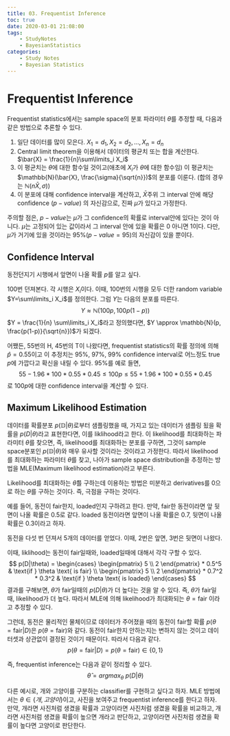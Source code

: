 ```yaml
---
title: 03. Frequentist Inference
toc: true
date: 2020-03-01 21:08:00
tags:
	- StudyNotes
	- BayesianStatistics
categories:
	- Study Notes
	- Bayesian Statistics
---
```


# Frequentist Inference



Frequentist statistics에서는 sample space의 분포 파라미터 $\theta$를 추정할 때, 다음과 같은 방법으로 추론할 수 있다.

1. 일단 데이터를 많이 모은다. $X_1 = d_1, X_2 = d_2, ..., X_n=d_n$
2. Central limit theorem을 이용해서 데이터의 평균치 또는 합을 계산한다. $\bar{X} = \frac{1}{n}\sum\limits_i X_i$
3. 이 평균치는 $\theta$에 대한 함수일 것이고(애초에 $X_i$가 $\theta$에 대한 함수임) 이 평균치는 $\mathbb{N}(\bar{X}, \frac{\sigma}{\sqrt{n}})$의 분포를 이룬다. (합의 경우는 $\mathbb{N}(n\bar{X},\sigma)$)
4. 이 분포에 대해 confidence interval을 계산하고, $\bar{X}$주위 그 interval 안에 해당 confidence ($p-value$) 의 자신감으로, 진짜 $\mu$가 있다고 가정한다.

주의할 점은, $p-value$는 $\mu$가 그 confidence의 확률로 interval안에 있다는 것이 아니다. $\mu$는 고정되어 있는 값이라서 그 interval 안에 있을 확률은 0 아니면 1이다. 다만, $\mu$가 거기에 있을 것이라는 95%($p-value=95$)의 자신감이 있을 뿐이다.



## Confidence Interval



동전던지기 시행에서 앞면이 나올 확률 $p$를 알고 싶다.

100번 던져본다. 각 시행은 $X_i$이다. 이때, 100번의 시행을 모두 더한 random variable $Y=\sum\limits_i X_i$를 정의한다. 그럼 $Y$는 다음의 분포를 따른다.
$$
Y \approx \mathbb{N}(100p, 100p(1-p))
$$
$Y = \frac{1}{n} \sum\limits_i X_i$라고 정의했다면, $Y \approx \mathbb{N}(p, \frac{p(1-p)}{\sqrt{n}})$가 되겠다.

어쨌든, 55번의 H, 45번의 T이 나왔다면, frequentist statistics의 확률 정의에 의해 $\hat{p}=0.55$이고 이 추정치는 95%, 97%, 99% confidence interval로 어느정도 true $p$에 가깝다고 확신을 내릴 수 있다. 95%를 예로 들면,
$$
55 - 1.96 * 100 * 0.55 * 0.45 \leq 100p \leq 55 + 1.96 * 100 * 0.55 * 0.45
$$
로 $100p$에 대한 confidence interval을 계산할 수 있다.



## Maximum Likelihood Estimation



데이터를 확률분포 $p(\mathbb{D}|\theta)$로부터 샘플링했을 때, 가지고 있는 데이터가 샘플링 됬을 확률을 $p(D|\theta)$라고 표현한다면, 이를 liklihood라고 한다. 이 likelihood를 최대화하는 파라미터 $\theta$를 찾으면, 즉, likelihood를 최대화하는 분포를 구하면, 그것이 sample space분포인 $p(\mathbb{D}|\theta)$와 매우 유사할 것이라는 것이라고 가정한다. 따라서 likelihood를 최대화하는 파라미터 $\theta$를 찾고, 나아가 sample space distribution을 추정하는 방법을 MLE(Maximum likelihood estimation)라고 부른다.

Likelihood를 최대화하는 $\hat{\theta}$를 구하는데 이용하는 방법은 미분하고 derivatives를 0으로 하는 $\theta$를 구하는 것이다. 즉, 극점을 구하는 것이다.



예를 들어, 동전이 fair한지, loaded인지 구하려고 한다. 만약, fair한 동전이라면 앞 뒷면이 나올 확률은 0.5로 같다. loaded 동전이라면 앞면이 나올 확률은 0.7, 뒷면이 나올 확률은 0.3이라고 하자.

동전을 다섯 번 던져서 5개의 데이터를 얻었다. 이때, 2번은 앞면, 3번은 뒷면이 나왔다.

이때, liklihood는 동전이 fair일때와, loaded일때에 대해서 각각 구할 수 있다.
$$
p(D|\theta) = \begin{cases} \begin{pmatrix} 5 \\ 2 \end{pmatrix} * 0.5^5 & \text{if } \theta \text{ is fair} \\ \begin{pmatrix} 5 \\ 2 \end{pmatrix} * 0.7^2 * 0.3^2 & \text{if } \theta \text{ is loaded} \end{cases}
$$
결과를 구해보면, $\theta$가 fair일때의 $p(D|\theta)$가 더 높다는 것을 알 수 있다. 즉, $\theta$가 fair일때, likelihood가 더 높다. 따라서 MLE에 의해 likelihood가 최대화되는 $\theta=\text{fair}$ 이라고 추정할 수 있다.



그런데, 동전은 물리적인 물체이므로 데이터가 주어졌을 때의 동전이 fair할 확률 $p(\theta=\text{fair}|D)$은 $p(\theta=\text{fair})$와 같다. 동전이 fair한지 안하는지는 변하지 않는 것이고 데이터셋과 상관없이 결정된 것이기 때문이다. 따라서 다음과 같다.
$$
p(\theta=\text{fair}|D) = p(\theta=\text{fair}) \in \{0, 1\}
$$


즉, frequentist inference는 다음과 같이 정리할 수 있다.
$$
\hat{\theta} = argmax_{\theta} ~p(D|\theta)
$$


다른 예시로, 개와 고양이를 구분하는 classifier를 구현하고 싶다고 하자. MLE 방법에서는 $\theta \in \{개, 고양이\}$이고, 사진을 보여주고 frequentist inference를 한다고 하자. 만약, 개라면 사진처럼 생겼을 확률과 고양이라면 사진처럼 생겼을 확률을 비교하고, 개라면 사진처럼 생겼을 확률이 높으면 개라고 판단하고, 고양이라면 사진처럼 생겼을 확률이 높다면 고양이로 판단한다.